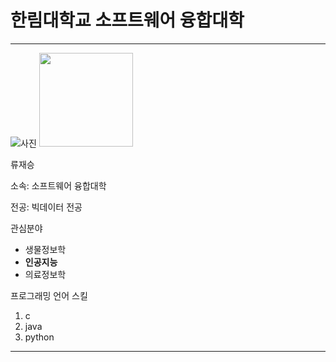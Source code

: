 # 한림대학교 소프트웨어 융합대학
---
![사진](닭.png)
<img src = 닭.png height = 150 weight = 150>   

류재승

소속: 소프트웨어 융합대학

전공: 빅데이터 전공

관심분야
* 생물정보학
* **인공지능**
* 의료정보학

프로그래밍 언어 스킬
1. c
2. java
3. python

-----------



